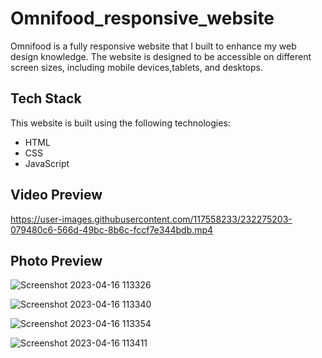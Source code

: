 # Omnifood_responsive_website

Omnifood is a fully responsive website that I built to enhance my web design knowledge. The website is designed to be accessible on 
different screen sizes, including mobile devices,tablets, and desktops.

## Tech Stack
This website is built using the following technologies:
* HTML
* CSS
* JavaScript

## Video Preview

https://user-images.githubusercontent.com/117558233/232275203-079480c6-566d-49bc-8b6c-fccf7e344bdb.mp4


## Photo Preview

![Screenshot 2023-04-16 113326](https://user-images.githubusercontent.com/117558233/232274781-04505ec8-d710-407e-96ba-064506a9ad60.png)

![Screenshot 2023-04-16 113340](https://user-images.githubusercontent.com/117558233/232274783-33ca29e1-0646-45a0-bf65-99667d7dc27d.png)

![Screenshot 2023-04-16 113354](https://user-images.githubusercontent.com/117558233/232274784-e4299d51-a6f6-4a23-b229-7cf6a44eadd2.png)

![Screenshot 2023-04-16 113411](https://user-images.githubusercontent.com/117558233/232274787-3ea4c252-a431-411f-bc8a-0474fd6d5247.png)
